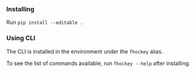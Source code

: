 ### Installing
Run `pip install --editable .`

### Using CLI
The CLI is installed in the environment under the `fhockey` alias.

To see the list of commands available, run `fhockey --help` after installing.
